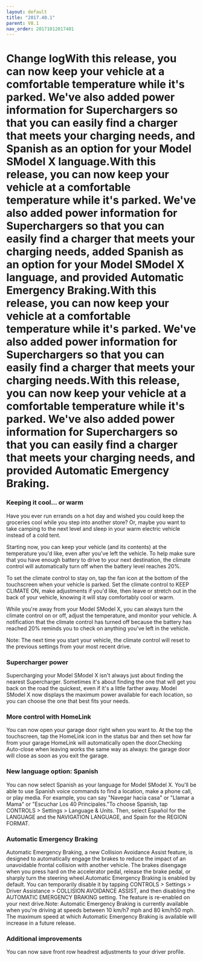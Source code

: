 ```yaml
---
layout: default
title: "2017.40.1"
parent: V8.1
nav_order: 20171012017401
---
```


# Change logWith this release, you can now keep your vehicle at a comfortable temperature while it's parked. We've also added power information for Superchargers so that you can easily find a charger that meets your charging needs, and Spanish as an option for your Model SModel X language.With this release, you can now keep your vehicle at a comfortable temperature while it's parked. We've also added power information for Superchargers so that you can easily find a charger that meets your charging needs, added Spanish as an option for your Model SModel X language, and provided Automatic Emergency Braking.With this release, you can now keep your vehicle at a comfortable temperature while it's parked. We've also added power information for Superchargers so that you can easily find a charger that meets your charging needs.With this release, you can now keep your vehicle at a comfortable temperature while it's parked. We've also added power information for Superchargers so that you can easily find a charger that meets your charging needs, and provided Automatic Emergency Braking.

### Keeping it cool... or warm 



Have you ever run errands on a hot day and wished you could keep the groceries cool while you step into another store? Or, maybe you want to take camping to the next level and sleep in your warm electric vehicle instead of a cold tent.


Starting now, you can keep your vehicle (and its contents) at the temperature you'd like, even after you've left the vehicle. To help make sure that you have enough battery to drive to your next destination, the climate control will automatically turn off when the battery level reaches 20%.


To set the climate control to stay on, tap the fan icon at the bottom of the touchscreen when your vehicle is parked. Set the climate control to KEEP CLIMATE ON, make adjustments if you'd like, then leave or stretch out in the back of your vehicle, knowing it will stay comfortably cool or warm.


While you're away from your Model SModel X, you can always turn the climate control on or off, adjust the temperature, and monitor your vehicle. A notification that the climate control has turned off because the battery has reached 20% reminds you to check on anything you've left in the vehicle.


Note: The next time you start your vehicle, the climate control will reset to the previous settings from your most recent drive.


### Supercharger power 



Supercharging your Model SModel X isn't always just about finding the nearest Supercharger. Sometimes it's about finding the one that will get you back on the road the quickest, even if it's a little farther away. Model SModel X now displays the maximum power available for each location, so you can choose the one that best fits your needs.


### More control with HomeLink 

You can now open your garage door right when you want to. At the top the touchscreen, tap the HomeLink icon in the status bar and then set how far from your garage HomeLink will automatically open the door.Checking Auto-close when leaving works the same way as always: the garage door will close as soon as you exit the garage.

### New language option: Spanish 

You can now select Spanish as your language for Model SModel X. You'll be able to use Spanish voice commands to find a location, make a phone call, or play media. For example, you can say "Navegar hacia casa" or "Llamar a Mama" or "Escuchar Los 40 Principales."To choose Spanish, tap CONTROLS > Settings > Language & Units. Then, select Español for the LANGUAGE and the NAVIGATION LANGUAGE, and Spain for the REGION FORMAT.

### Automatic Emergency Braking 

Automatic Emergency Braking, a new Collision Avoidance Assist feature, is designed to automatically engage the brakes to reduce the impact of an unavoidable frontal collision with another vehicle. The brakes disengage when you press hard on the accelerator pedal, release the brake pedal, or sharply turn the steering wheel.Automatic Emergency Braking is enabled by default. You can temporarily disable it by tapping CONTROLS > Settings > Driver Assistance > COLLISION AVOIDANCE ASSIST, and then disabling the AUTOMATIC EMERGENCY BRAKING setting. The feature is re-enabled on your next drive.Note: Automatic Emergency Braking is currently available when you're driving at speeds between 10 km/h7 mph and 80 km/h50 mph. The maximum speed at which Automatic Emergency Braking is available will increase in a future release.

### Additional improvements 

You can now save front row headrest adjustments to your driver profile.